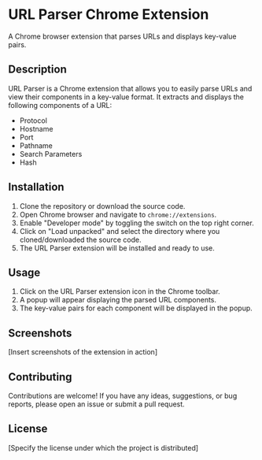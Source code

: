 # URL Parser Chrome Extension

A Chrome browser extension that parses URLs and displays key-value pairs.

## Description

URL Parser is a Chrome extension that allows you to easily parse URLs and view their components in a key-value format. It extracts and displays the following components of a URL:

- Protocol
- Hostname
- Port
- Pathname
- Search Parameters
- Hash

## Installation

1. Clone the repository or download the source code.
2. Open Chrome browser and navigate to `chrome://extensions`.
3. Enable "Developer mode" by toggling the switch on the top right corner.
4. Click on "Load unpacked" and select the directory where you cloned/downloaded the source code.
5. The URL Parser extension will be installed and ready to use.

## Usage

1. Click on the URL Parser extension icon in the Chrome toolbar.
2. A popup will appear displaying the parsed URL components.
3. The key-value pairs for each component will be displayed in the popup.

## Screenshots

[Insert screenshots of the extension in action]

## Contributing

Contributions are welcome! If you have any ideas, suggestions, or bug reports, please open an issue or submit a pull request.

## License

[Specify the license under which the project is distributed]


